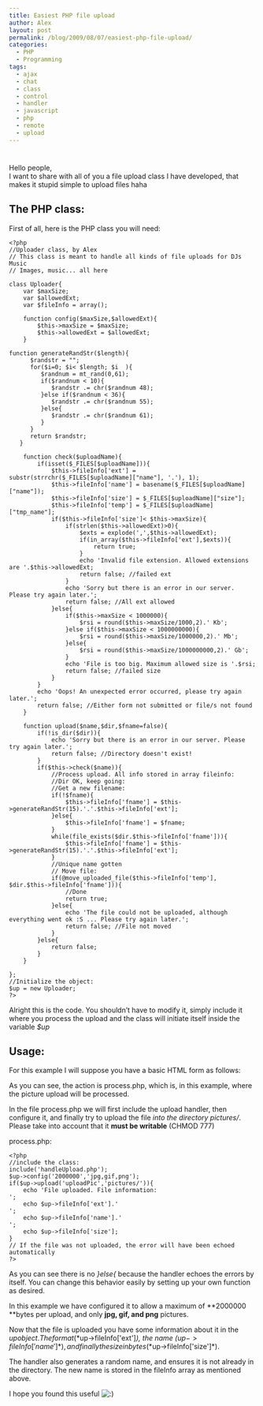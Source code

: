 ```yaml
---
title: Easiest PHP file upload
author: Alex
layout: post
permalink: /blog/2009/08/07/easiest-php-file-upload/
categories:
  - PHP
  - Programming
tags:
  - ajax
  - chat
  - class
  - control
  - handler
  - javascript
  - php
  - remote
  - upload
---
```

# 

Hello people,  
I want to share with all of you a file upload class I have developed, that makes it stupid simple to upload files haha

## The PHP class:

First of all, here is the PHP class you will need:

    <?php
    //Uploader class, by Alex
    // This class is meant to handle all kinds of file uploads for DJs Music
    // Images, music... all here
    
    class Uploader{
    	var $maxSize;
    	var $allowedExt;
    	var $fileInfo = array();
    	
    	function config($maxSize,$allowedExt){
    		$this->maxSize = $maxSize;
    		$this->allowedExt = $allowedExt;
    	}
    
    function generateRandStr($length){
          $randstr = "";
          for($i=0; $i< $length; $i  ){
             $randnum = mt_rand(0,61);
             if($randnum < 10){
                $randstr .= chr($randnum 48);
             }else if($randnum < 36){
                $randstr .= chr($randnum 55);
             }else{
                $randstr .= chr($randnum 61);
             }
          }
          return $randstr;
       }
    	
    	function check($uploadName){
    		if(isset($_FILES[$uploadName])){
    			$this->fileInfo['ext'] = substr(strrchr($_FILES[$uploadName]["name"], '.'), 1);
    			$this->fileInfo['name'] = basename($_FILES[$uploadName]["name"]);
    			$this->fileInfo['size'] = $_FILES[$uploadName]["size"];
    			$this->fileInfo['temp'] = $_FILES[$uploadName]["tmp_name"]; 
    			if($this->fileInfo['size']< $this->maxSize){
    				if(strlen($this->allowedExt)>0){
    					$exts = explode(',',$this->allowedExt);
    					if(in_array($this->fileInfo['ext'],$exts)){
    						return true;
    					}
    					echo 'Invalid file extension. Allowed extensions are '.$this->allowedExt;
    					return false; //failed ext
    				}
    				echo 'Sorry but there is an error in our server. Please try again later.';
    				return false; //All ext allowed
    			}else{
    				if($this->maxSize < 1000000){
    					$rsi = round($this->maxSize/1000,2).' Kb';
    				}else if($this->maxSize < 1000000000){
    					$rsi = round($this->maxSize/1000000,2).' Mb';
    				}else{
    					$rsi = round($this->maxSize/1000000000,2).' Gb';
    				}
    				echo 'File is too big. Maximum allowed size is '.$rsi;
    				return false; //failed size
    			}
    		}
    		echo 'Oops! An unexpected error occurred, please try again later.';
    		return false; //Either form not submitted or file/s not found
    	}
    	
    	function upload($name,$dir,$fname=false){
    		if(!is_dir($dir)){
    			echo 'Sorry but there is an error in our server. Please try again later.';
    			return false; //Directory doesn't exist! 
    		}
    		if($this->check($name)){
    			//Process upload. All info stored in array fileinfo:
    			//Dir OK, keep going:
    			//Get a new filename:
    			if(!$fname){
    				$this->fileInfo['fname'] = $this->generateRandStr(15).'.'.$this->fileInfo['ext'];
    			}else{
    				$this->fileInfo['fname'] = $fname;
    			}
    			while(file_exists($dir.$this->fileInfo['fname'])){
    				$this->fileInfo['fname'] = $this->generateRandStr(15).'.'.$this->fileInfo['ext'];
    			}
    			//Unique name gotten
    			// Move file:
    			if(@move_uploaded_file($this->fileInfo['temp'], $dir.$this->fileInfo['fname'])){
    				//Done
    				return true;
    			}else{
    				echo 'The file could not be uploaded, although everything went ok :S ... Please try again later.';
    				return false; //File not moved
    			}
    		}else{
    			return false;
    		}
    	}
    
    };
    //Initialize the object:
    $up = new Uploader;
    ?>

Alright this is the code. You shouldn’t have to modify it, simply include it where you process the upload and the class will initiate itself inside the variable *$up*

## Usage:

For this example I will suppose you have a basic HTML form as follows:

    

As you can see, the action is process.php, which is, in this example, where the picture upload will be processed.

In the file process.php we will first include the upload handler, then configure it, and finally try to upload the file *into the directory pictures/*. Please take into account that it **must be writable** (CHMOD 777)

process.php:

    <?php
    //include the class:
    include('handleUpload.php');
    $up->config('2000000','jpg,gif,png');
    if($up->upload('uploadPic','pictures/')){
    	echo 'File uploaded. File information:   
    ';
    	echo $up->fileInfo['ext'].'  
    ';
    	echo $up->fileInfo['name'].'  
    ';
    	echo $up->fileInfo['size'];
    }
    // If the file was not uploaded, the error will have been echoed automatically
    ?>
    

As you can see there is no *}else{* because the handler echoes the errors by itself. You can change this behavior easily by setting up your own function as desired.

In this example we have configured it to allow a maximum of **2000000 **bytes per upload, and only **jpg, gif, and png** pictures. 

Now that the file is uploaded you have some information about it in the $up object. The format (*$up->fileInfo['ext']*), the name (*$up->fileInfo['name']*), and finally the size in bytes (*$up->fileInfo['size']*).

The handler also generates a random name, and ensures it is not already in the directory. The new name is stored in the fileInfo array as mentioned above.

I hope you found this useful ![:)][1] 

 [1]: http://urbanoalvarez.es/blog/wp-includes/images/smilies/icon_smile.gif